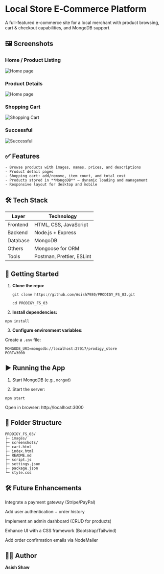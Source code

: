 # Local Store E‑Commerce Platform
 
A full-featured e-commerce site for a local merchant with product browsing, cart & checkout capabilities, and MongoDB support.


## 🖼️ Screenshots

### Home / Product Listing
![Home page](screenshots/homepage.jpg)

### Product Details
![Home page](screenshots/products.jpg) 

### Shopping Cart
![Shopping Cart](screenshots/cart.jpg)  

### Successful
![Successful](screenshots/successful.jpg) 


## ✅ Features
```
- Browse products with images, names, prices, and descriptions  
- Product detail pages  
- Shopping cart: add/remove, item count, and total cost   
- Products stored in **MongoDB** – dynamic loading and management  
- Responsive layout for desktop and mobile
```


## 🛠️ Tech Stack

| Layer      | Technology               |
|------------|--------------------------|
| Frontend   | HTML, CSS, JavaScript    |
| Backend    | Node.js + Express        |
| Database   | MongoDB                  |
| Others     | Mongoose for ORM         |
| Tools      | Postman, Prettier, ESLint|




## 🚀 Getting Started

1. **Clone the repo:**
   ```
   git clone https://github.com/Asish7980/PRODIGY_FS_03.git
   ```
   ```
   cd PRODIGY_FS_03
   ```
2. **Install dependencies:**
```
npm install
```
3. **Configure environment variables:**

Create a `.env` file:

```
MONGODB_URI=mongodb://localhost:27017/prodigy_store
PORT=3000
```

## ▶️ Running the App
1. Start MongoDB (e.g., `mongod`)

2. Start the server:

```
npm start
```
Open in browser: http://localhost:3000

## 📂 Folder Structure
```
PRODIGY_FS_03/
├─ images/
├─ screenshots/
├─ cart.html
├─ index.html
├─ README.md
├─ script.js
├─ settings.json
├─ package.json
└─ style.css
```
## 🛠️ Future Enhancements
Integrate a payment gateway (Stripe/PayPal)

Add user authentication + order history

Implement an admin dashboard (CRUD for products)

Enhance UI with a CSS framework (Bootstrap/Tailwind)

Add order confirmation emails via NodeMailer

## 👨‍💻 Author
**Asish Shaw**
